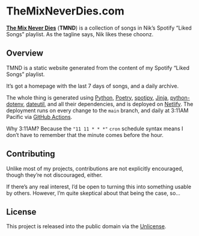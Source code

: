 # TheMixNeverDies.com

[**The Mix Never Dies**] (**TMND**) is a collection of songs in Nik’s Spotify “Liked
Songs” playlist.
As the tagline says, Nik likes these choonz.


## Overview

TMND is a static website generated from the content of my Spotify “Liked Songs”
playlist.

It’s got a homepage with the last 7 days of songs, and a daily archive.

The whole thing is generated using [Python], [Poetry], [spotipy], [Jinja],
[python-dotenv], [dateutil], and all their dependencies, and is deployed on [Netlify].
The deployment runs on every change to the `main` branch, and daily at 3:11AM Pacific
via [GitHub Actions].

Why 3:11AM? Because the `"11 11 * * *"` `cron` schedule syntax means I don’t have to
remember that the minute comes before the hour.


## Contributing

Unlike most of my projects, contributions are not explicitly encouraged, though they’re
not discouraged, either.

If there’s any real interest, I’d be open to turning this into something usable by
others.
However, I’m quite skeptical about that being the case, so…


## License

This project is released into the public domain via the [Unlicense].


[**The Mix Never Dies**]: https://themixneverdies.com/ "The Mix Never Dies"
[Python]: https://www.python.org/ "Welcome to Python.org"
[Poetry]: https://python-poetry.org/ "Poetry - Python dependency management and packaging made easy."
[spotipy]: https://github.com/plamere/spotipy "plamere/spotipy: A light weight Python library for the Spotify Web API"
[Jinja]: https://jinja.palletsprojects.com/en/2.11.x/ "Jinja — Jinja Documentation (2.11.x)"
[python-dotenv]: https://github.com/theskumar/python-dotenv "theskumar/python-dotenv: Get and set values in your .env file in local and production servers."
[dateutil]: https://dateutil.readthedocs.io/en/stable/ "dateutil - powerful extensions to datetime — dateutil 2.8.1 documentation"
[Netlify]: https://www.netlify.com/ "Netlify: Develop & deploy the best web experiences in record time"
[GitHub Actions]: https://github.com/actions "GitHub Actions"
[Unlicense]: https://unlicense.org/ "Unlicense.org » Unlicense Yourself: Set Your Code Free"
